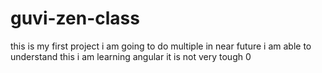 # guvi-zen-class
this is my first project
i am going to do multiple in near future
i am able to understand this
i am learning angular it is not very tough
0


